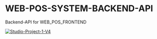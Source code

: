 # WEB-POS-SYSTEM-BACKEND-API
Backend-API for WEB_POS_FRONTEND

<a href="https://ibb.co/bzYF4cW"><img src="https://i.ibb.co/gzQd0kj/Studio-Project-1-V4.gif" alt="Studio-Project-1-V4" border="0"></a>
